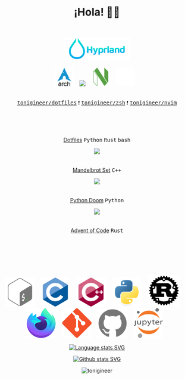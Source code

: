 <h1 align="center">¡Hola! 👨‍💻</h1>

<br>

<p align="center">
    <a href="#"><img src=https://github.com/hyprwm/Hyprland/raw/main/assets/header.svg style="width: 180px;"></a>
    <br>
    <br>
    <a href="#"><img src=assets/icons/arch.svg style="width: 50px;"></a> &nbsp;&nbsp;
    <a href="#"><img src=https://sw.kovidgoyal.net/kitty/_static/kitty.svg style="width: 50px;"></a> &nbsp;&nbsp;
    <a href="#"><img src=assets/icons/neovim.svg style="width: 50px;"></a> &nbsp;&nbsp; 
    <a href="#"><img src=assets/icons/zed.svg style="width: 50px;"></a> &nbsp;&nbsp;
</p>

<br>

<div align="center">
    <a href="https://github.com/tonigineer/dotfiles"><kbd>tonigineer/dotfiles</kbd></a> ❗ <a href="https://github.com/tonigineer/zsh"><kbd>tonigineer/zsh</kbd></a> ❗ <a href="https://github.com/tonigineer/nvim"><kbd>tonigineer/nvim</kbd>
</a></div>

<br>
<h2 align="center"></h2>
<br>

<!--
## 📌 Interests
-->


<div align=center>
    <p>
        <a href="https://github.com/tonigineer/dotfiles">Dotfiles</a>
        <kbd>Python</kbd> <kbd>Rust</kbd> <kbd>bash</kbd>
    </p>
    <kbd><img src="https://github.com/tonigineer/dotfiles/raw/main/.assets/impressions/legacy_second_rice.png" style="width: 350px;"></kbd>    
</div>

<br>
<div align=center>
    <p>
        <a href="https://github.com/tonigineer/mandelbrot-set">Mandelbrot Set</a>
        <kbd>C++</kbd>
    </p>
    <kbd><img src="https://github.com/tonigineer/mandelbrot-set/raw/main/assets/region-7.gif" style="width: 350px;"></kbd>  
</div>

<br>
<div align=center>
    <p>
        <a href="https://github.com/tonigineer/python-doom">Python Doom</a>
        <kbd>Python</kbd>
    </p>
    <kbd><img src="https://github.com/tonigineer/python-doom/raw/main/assets/preview.png" style="width: 350px;"></kbd>     
</div>

<br>
<div align=center>
    <p>
        <a href="https://github.com/tonigineer/Advent-Of-Code">Advent of Code</a>
        <kbd>Rust</kbd>
    </p>
    <br>
</div>

<br>
<h2 align="center"></h2>
<br>

<p align="center">
    <a href="#"><img src=assets/icons/bash.svg></a> &nbsp;&nbsp;
    <a href="#"><img src=assets/icons/c.svg></a> &nbsp;&nbsp;
    <a href="#"><img src=assets/icons/cplusplus.svg></a> &nbsp;&nbsp;
    <a href="#"><img src=assets/icons/python.svg></a> &nbsp;&nbsp;
    <a href="#"><img src=assets/icons/rust.svg></a> &nbsp;&nbsp;
    &nbsp;&nbsp;
    <a href="#"><img src=assets/icons/firefox.svg></a> &nbsp;&nbsp;
    <a href="#"><img src=assets/icons/git.svg></a> &nbsp;&nbsp;
    <a href="#"><img src=assets/icons/github.svg></a> &nbsp;&nbsp;
    <a href="#"><img src=assets/icons/jupyter.svg></a> &nbsp;&nbsp;
</p>

<p align="center" >
    <a target="_blank" href=https://github.com/anuraghazra/github-readme-stats><img src=https://github-readme-stats.vercel.app/api/top-langs/?username=tonigineer&&show_icons=true&theme=dracula&text_color=8b8b8b&bg_color=0000&hide_border=true&layout=compact&custom_title=&langs_count=6 alt="Language stats SVG"/></a>
</p>

<p align="center" >
    <a target="_blank" href=https://github.com/anuraghazra/github-readme-stats><img src=https://streak-stats.demolab.com?user=tonigineer&theme=one-dark-pro&hide_border=true&date_format=j%20M%5B%20Y%5D&mode=weekly&background=EB545400 alt="Github stats SVG"/></a>
</p>

<p align="center">
    <img src=https://komarev.com/ghpvc/?username=tonigineer&label=Profile+Views&color=282A36 alt="tonigineer" />
</p>
